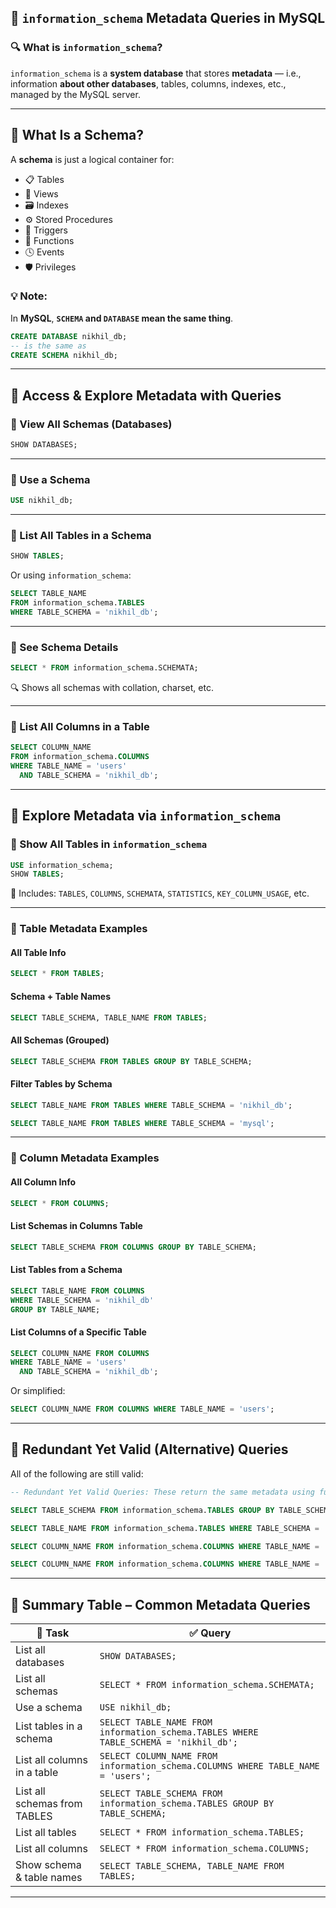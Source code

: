 
## 📘 `information_schema` Metadata Queries in MySQL

### 🔍 What is `information_schema`?

`information_schema` is a **system database** that stores **metadata** — i.e., information **about other databases**, tables, columns, indexes, etc., managed by the MySQL server.

---

## 🧠 What Is a Schema?

A **schema** is just a logical container for:

* 📋 Tables
* 👀 Views
* 🗃 Indexes
* ⚙ Stored Procedures
* 🧨 Triggers
* 🔣 Functions
* 🕓 Events
* 🛡 Privileges

### 💡 Note:

In **MySQL**, **`SCHEMA` and `DATABASE` mean the same thing**.

```sql
CREATE DATABASE nikhil_db;
-- is the same as
CREATE SCHEMA nikhil_db;
```

---

## 📂 Access & Explore Metadata with Queries

### 🔸 View All Schemas (Databases)

```sql
SHOW DATABASES;
```

---

### 🔸 Use a Schema

```sql
USE nikhil_db;
```

---

### 🔸 List All Tables in a Schema

```sql
SHOW TABLES;
```

Or using `information_schema`:

```sql
SELECT TABLE_NAME
FROM information_schema.TABLES
WHERE TABLE_SCHEMA = 'nikhil_db';
```

---

### 🔸 See Schema Details

```sql
SELECT * FROM information_schema.SCHEMATA;
```

🔍 Shows all schemas with collation, charset, etc.

---

### 🔸 List All Columns in a Table

```sql
SELECT COLUMN_NAME
FROM information_schema.COLUMNS
WHERE TABLE_NAME = 'users'
  AND TABLE_SCHEMA = 'nikhil_db';
```

---

## 🧪 Explore Metadata via `information_schema`

### 🧾 Show All Tables in `information_schema`

```sql
USE information_schema;
SHOW TABLES;
```

👀 Includes: `TABLES`, `COLUMNS`, `SCHEMATA`, `STATISTICS`, `KEY_COLUMN_USAGE`, etc.

---

### 🔎 Table Metadata Examples

#### All Table Info

```sql
SELECT * FROM TABLES;
```

#### Schema + Table Names

```sql
SELECT TABLE_SCHEMA, TABLE_NAME FROM TABLES;
```

#### All Schemas (Grouped)

```sql
SELECT TABLE_SCHEMA FROM TABLES GROUP BY TABLE_SCHEMA;
```

#### Filter Tables by Schema

```sql
SELECT TABLE_NAME FROM TABLES WHERE TABLE_SCHEMA = 'nikhil_db';
```

```sql
SELECT TABLE_NAME FROM TABLES WHERE TABLE_SCHEMA = 'mysql';
```

---

### 🔎 Column Metadata Examples

#### All Column Info

```sql
SELECT * FROM COLUMNS;
```

#### List Schemas in Columns Table

```sql
SELECT TABLE_SCHEMA FROM COLUMNS GROUP BY TABLE_SCHEMA;
```

#### List Tables from a Schema

```sql
SELECT TABLE_NAME FROM COLUMNS
WHERE TABLE_SCHEMA = 'nikhil_db'
GROUP BY TABLE_NAME;
```

#### List Columns of a Specific Table

```sql
SELECT COLUMN_NAME FROM COLUMNS
WHERE TABLE_NAME = 'users'
  AND TABLE_SCHEMA = 'nikhil_db';
```

Or simplified:

```sql
SELECT COLUMN_NAME FROM COLUMNS WHERE TABLE_NAME = 'users';
```

---

## 🧾 Redundant Yet Valid (Alternative) Queries

All of the following are still valid:

```sql
-- Redundant Yet Valid Queries: These return the same metadata using fully qualified table names

SELECT TABLE_SCHEMA FROM information_schema.TABLES GROUP BY TABLE_SCHEMA;

SELECT TABLE_NAME FROM information_schema.TABLES WHERE TABLE_SCHEMA = 'nikhil_db';

SELECT COLUMN_NAME FROM information_schema.COLUMNS WHERE TABLE_NAME = 'users';

SELECT COLUMN_NAME FROM information_schema.COLUMNS WHERE TABLE_NAME = 'users' AND TABLE_SCHEMA = 'nikhil_db';

```

---

## 🧠 Summary Table – Common Metadata Queries

| 🎯 Task                      | ✅ Query                                                                              |
| ---------------------------- | ------------------------------------------------------------------------------------ |
| List all databases           | `SHOW DATABASES;`                                                                    |
| List all schemas             | `SELECT * FROM information_schema.SCHEMATA;`                                         |
| Use a schema                 | `USE nikhil_db;`                                                                     |
| List tables in a schema      | `SELECT TABLE_NAME FROM information_schema.TABLES WHERE TABLE_SCHEMA = 'nikhil_db';` |
| List all columns in a table  | `SELECT COLUMN_NAME FROM information_schema.COLUMNS WHERE TABLE_NAME = 'users';`     |
| List all schemas from TABLES | `SELECT TABLE_SCHEMA FROM information_schema.TABLES GROUP BY TABLE_SCHEMA;`          |
| List all tables              | `SELECT * FROM information_schema.TABLES;`                                           |
| List all columns             | `SELECT * FROM information_schema.COLUMNS;`                                          |
| Show schema & table names    | `SELECT TABLE_SCHEMA, TABLE_NAME FROM TABLES;`                                       |

---
